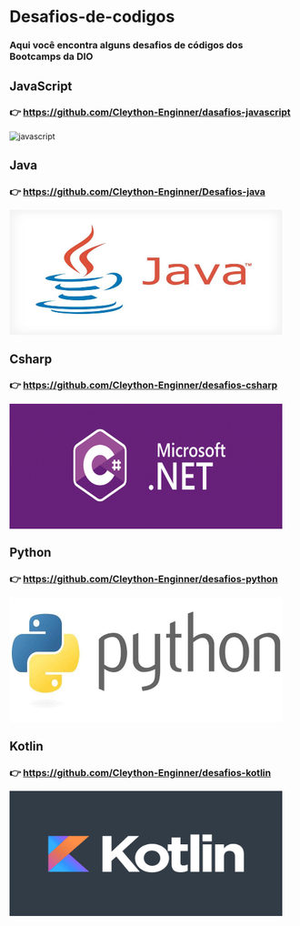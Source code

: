 # Desafios-de-codigos

### Aqui você encontra alguns desafios de códigos dos Bootcamps da DIO

## JavaScript
###  👉  https://github.com/Cleython-Enginner/dasafios-javascript
<div>
<img align="center" alt="javascript" height="220" width="480" src="https://github.com/Cleython-Enginner/dasafios-javascript/blob/main/javascript.png" style="max-width:100%;">
</div>

## Java
###  👉  https://github.com/Cleython-Enginner/Desafios-java
<div>
<img align="center" alt="java" height="220" width="480" src="https://github.com/Cleython-Enginner/Desafios-java/blob/main/img-java.jpeg" style="max-width:100%;">
</div>

## Csharp
### 👉  https://github.com/Cleython-Enginner/desafios-csharp
<div>
<img align="center" alt="csharp" height="220" width="480" src="https://github.com/Cleython-Enginner/desafios-csharp/blob/main/IMG-csharp.png"style="max-width:100%;">
</div>

## Python
### 👉 https://github.com/Cleython-Enginner/desafios-python
<div>
<img align="center" alt="csharp" height="220" width="480" src="https://github.com/Cleython-Enginner/desafios-python/blob/main/img_python.jpg"style="max-width:100%;">
</div>

## Kotlin
### 👉 https://github.com/Cleython-Enginner/desafios-kotlin
<div>
<img align="center" alt="csharp" height="220" width="480" src="https://github.com/Cleython-Enginner/desafios-kotlin/blob/main/IMG-kotlin.png"style="max-width:100%;">
</div>
